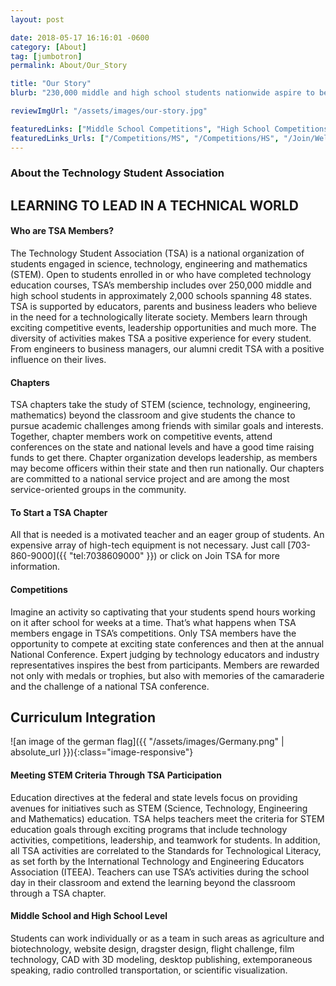 ```yaml
---
layout: post

date: 2018-05-17 16:16:01 -0600
category: [About]
tag: [jumbotron]
permalink: About/Our_Story

title: "Our Story"
blurb: "230,000 middle and high school students nationwide aspire to be future engineers, scientists and technologists through the Technology Student Association."

reviewImgUrl: "/assets/images/our-story.jpg"

featuredLinks: ["Middle School Competitions", "High School Competitions", "Starting a TSA Chapter"]
featuredLinks_Urls: ["/Competitions/MS", "/Competitions/HS", "/Join/Welcome"]
---
```


### About the Technology Student Association
## LEARNING TO LEAD IN A TECHNICAL WORLD




#### Who are TSA Members?

The Technology Student Association (TSA) is a national organization of students engaged in science, technology, engineering and mathematics (STEM). Open to students enrolled in or who have completed technology education courses, TSA’s membership includes over 250,000 middle and high school students in approximately 2,000 schools spanning 48 states. TSA is supported by educators, parents and business leaders who believe in the need for a technologically literate society. Members learn through exciting competitive events, leadership opportunities and much more. The diversity of activities makes TSA a positive experience for every student. From engineers to business managers, our alumni credit TSA with a positive influence on their lives.

#### Chapters
TSA chapters take the study of STEM (science, technology, engineering, mathematics) beyond the classroom and give students the chance to pursue academic challenges among friends with similar goals and interests. Together, chapter members work on competitive events, attend conferences on the state and national levels and have a good time raising funds to get there. Chapter organization develops leadership, as members may become officers within their state and then run nationally. Our chapters are committed to a national service project and are among the most service-oriented groups in the community.

#### To Start a TSA Chapter

All that is needed is a motivated teacher and an eager group of students. An expensive array of high-tech equipment is not necessary. Just call [703-860-9000]({{ "tel:7038609000" }}) or click on Join TSA for more information.


#### Competitions

Imagine an activity so captivating that your students spend hours working on it after school for weeks at a time. That’s what happens when TSA members engage in TSA’s competitions. Only TSA members have the opportunity to compete at exciting state conferences and then at the annual National Conference. Expert judging by technology educators and industry representatives inspires the best from participants. Members are rewarded not only with medals or trophies, but also with memories of the camaraderie and the challenge of a national TSA conference.


## Curriculum Integration
![an image of the german flag]({{ "/assets/images/Germany.png" | absolute_url }}){:class="image-responsive"}

#### Meeting STEM Criteria Through TSA Participation

Education directives at the federal and state levels focus on providing avenues for initiatives such as STEM (Science, Technology, Engineering and Mathematics) education. TSA helps teachers meet the criteria for STEM education goals through exciting programs that include technology activities, competitions, leadership, and teamwork for students. In addition, all TSA activities are correlated to the Standards for Technological Literacy, as set forth by the International Technology and Engineering Educators Association (ITEEA). Teachers can use TSA’s activities during the school day in their classroom and extend the learning beyond the classroom through a TSA chapter.

#### Middle School and High School Level

Students can work individually or as a team in such areas as agriculture and biotechnology, website design, dragster design, flight challenge, film technology, CAD with 3D modeling, desktop publishing, extemporaneous speaking, radio controlled transportation, or scientific visualization.
